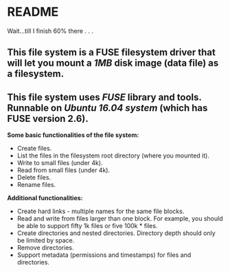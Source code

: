 # README

Wait...till I finish
60% there
.
.
.


## This file system is a FUSE filesystem driver that will let you mount a *1MB* disk image (data file) as a filesystem.

## This file system uses *FUSE* library and tools. Runnable on *Ubuntu 16.04 system* (which has FUSE version 2.6).

**Some basic functionalities of the file system:**
* Create files.
* List the files in the filesystem root directory (where you mounted it).
* Write to small files (under 4k).
* Read from small files (under 4k).
* Delete files.
* Rename files.

**Additional functionalities:**
* Create hard links - multiple names for the same file blocks.
* Read and write from files larger than one block. For example, you should be able to support fifty 1k files or five 100k * files.
* Create directories and nested directories. Directory depth should only be limited by space.
* Remove directories.
* Support metadata (permissions and timestamps) for files and directories.
